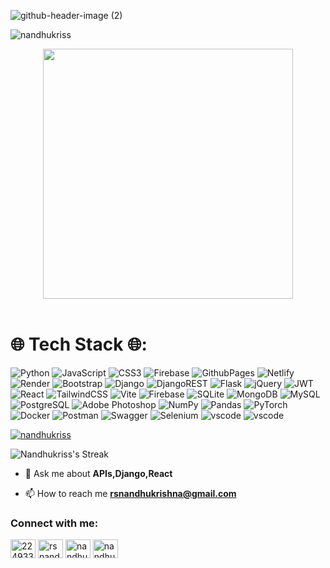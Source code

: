 ![github-header-image (2)](https://github.com/Nandhukriss/Nandhukriss/assets/103727372/f05593fa-ec36-42e2-bdf4-bd876cabb5ea)

<p align="left"> <img src="https://komarev.com/ghpvc/?username=nandhukriss&label=Profile%20views&color=0e75b6&style=flat" alt="nandhukriss" /> </p>

<p align="center">
  <img src="https://user-images.githubusercontent.com/74038190/229223263-cf2e4b07-2615-4f87-9c38-e37600f8381a.gif" width="400">
<br><br>
</p>



# 🌐 Tech Stack 🌐:

![Python](https://img.shields.io/badge/python-3670A0?style=for-the-badge&logo=python&logoColor=ffdd54) ![JavaScript](https://img.shields.io/badge/html5-%23E34F26.svg?style=for-the-badge&logo=html5&logoColor=white) ![CSS3](https://img.shields.io/badge/css3-%231572B6.svg?style=for-the-badge&logo=css3&logoColor=white) ![Firebase](https://img.shields.io/badge/firebase-%23039BE5.svg?style=for-the-badge&logo=firebase) ![GithubPages](https://img.shields.io/badge/github%20pages-121013?style=for-the-badge&logo=github&logoColor=white) ![Netlify](https://img.shields.io/badge/netlify-%23000000.svg?style=for-the-badge&logo=netlify&logoColor=#00C7B7) ![Render](https://img.shields.io/badge/Render-%46E3B7.svg?style=for-the-badge&logo=render&logoColor=white) ![Bootstrap](https://img.shields.io/badge/bootstrap-%238511FA.svg?style=for-the-badge&logo=bootstrap&logoColor=white) ![Django](https://img.shields.io/badge/django-%23092E20.svg?style=for-the-badge&logo=django&logoColor=white) ![DjangoREST](https://img.shields.io/badge/DJANGO-REST-ff1709?style=for-the-badge&logo=django&logoColor=white&color=ff1709&labelColor=gray) ![Flask](https://img.shields.io/badge/flask-%23000.svg?style=for-the-badge&logo=flask&logoColor=white) ![jQuery](https://img.shields.io/badge/jquery-%230769AD.svg?style=for-the-badge&logo=jquery&logoColor=white) ![JWT](https://img.shields.io/badge/JWT-black?style=for-the-badge&logo=JSON%20web%20tokens) ![React](https://img.shields.io/badge/react-%2320232a.svg?style=for-the-badge&logo=react&logoColor=%2361DAFB) ![TailwindCSS](https://img.shields.io/badge/tailwindcss-%2338B2AC.svg?style=for-the-badge&logo=tailwind-css&logoColor=white) ![Vite](https://img.shields.io/badge/vite-%23646CFF.svg?style=for-the-badge&logo=vite&logoColor=white) ![Firebase](https://img.shields.io/badge/Firebase-039BE5?style=for-the-badge&logo=Firebase&logoColor=white) ![SQLite](https://img.shields.io/badge/sqlite-%2307405e.svg?style=for-the-badge&logo=sqlite&logoColor=white) ![MongoDB](https://img.shields.io/badge/MongoDB-%234ea94b.svg?style=for-the-badge&logo=mongodb&logoColor=white) ![MySQL](https://img.shields.io/badge/mysql-%2300000f.svg?style=for-the-badge&logo=mysql&logoColor=white) 
![PostgreSQL](https://img.shields.io/badge/PostgreSQL-4169E1.svg?style=for-the-badge&logo=PostgreSQL&logoColor=white) 
![Adobe Photoshop](https://img.shields.io/badge/adobe%20photoshop-%2331A8FF.svg?style=for-the-badge&logo=adobe%20photoshop&logoColor=white) ![NumPy](https://img.shields.io/badge/numpy-%23013243.svg?style=for-the-badge&logo=numpy&logoColor=white) ![Pandas](https://img.shields.io/badge/pandas-%23150458.svg?style=for-the-badge&logo=pandas&logoColor=white) ![PyTorch](https://img.shields.io/badge/PyTorch-%23EE4C2C.svg?style=for-the-badge&logo=PyTorch&logoColor=white) ![Docker](https://img.shields.io/badge/docker-%230db7ed.svg?style=for-the-badge&logo=docker&logoColor=white) ![Postman](https://img.shields.io/badge/Postman-FF6C37?style=for-the-badge&logo=postman&logoColor=white) ![Swagger](https://img.shields.io/badge/-Swagger-%23Clojure?style=for-the-badge&logo=swagger&logoColor=white)
![Selenium](https://img.shields.io/badge/Selenium-43B02A.svg?style=for-the-badge&logo=Selenium&logoColor=white)
![vscode](https://img.shields.io/badge/Visual%20Studio%20Code-007ACC.svg?style=for-the-badge&logo=Visual-Studio-Code&logoColor=white)
![vscode](https://img.shields.io/badge/Git-F05032.svg?style=for-the-badge&logo=Git&logoColor=white)
<p align="left"> <a href="https://github.com/ryo-ma/github-profile-trophy"><img src="https://github-profile-trophy.vercel.app/?username=nandhukriss" alt="nandhukriss" /></a> </p>

![Nandhukriss's Streak](https://github-readme-streak-stats.herokuapp.com/?user=Nandhukriss&theme=tokyonight&hide_border=false)

- 💬 Ask me about **APIs,Django,React**

- 📫 How to reach me **rsnandhukrishna@gmail.com**

<h3 align="left">Connect with me:</h3>
<p align="left">
<a href="https://stackoverflow.com/users/22493396" target="blank"><img align="center" src="https://raw.githubusercontent.com/rahuldkjain/github-profile-readme-generator/master/src/images/icons/Social/stack-overflow.svg" alt="22493396" height="30" width="40" /></a>
<a href="https://kaggle.com/rs nandhu krishna" target="blank"><img align="center" src="https://raw.githubusercontent.com/rahuldkjain/github-profile-readme-generator/master/src/images/icons/Social/kaggle.svg" alt="rs nandhu krishna" height="30" width="40" /></a>
<a href="https://instagram.com/nandhu__kris" target="blank"><img align="center" src="https://raw.githubusercontent.com/rahuldkjain/github-profile-readme-generator/master/src/images/icons/Social/instagram.svg" alt="nandhu__kris" height="30" width="40" /></a>
<a href="https://www.hackerrank.com/nandhu_r_s_kris1" target="blank"><img align="center" src="https://raw.githubusercontent.com/rahuldkjain/github-profile-readme-generator/master/src/images/icons/Social/hackerrank.svg" alt="nandhu_r_s_kris1" height="30" width="40" /></a>
</p>
